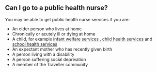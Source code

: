 ##  Can I go to a public health nurse?

You may be able to get public health nurse services if you are:

  * An older person who lives at home 
  * Chronically or acutely ill or dying at home 
  * A child, for example [ infant welfare services ](https://www.citizensinformation.ie/en/health/health-services/reproductive_health/maternity-and-infant-welfare-services/) , [ child health services ](https://www.citizensinformation.ie/en/health/health-services/children-s-health/child-health-services/) and [ school health services ](https://www.citizensinformation.ie/en/health/health-services/children-s-health/school-health-services/)
  * An expectant mother who has recently given birth 
  * A person living with a disability 
  * A person suffering social deprivation 
  * A member of the Traveller community 
